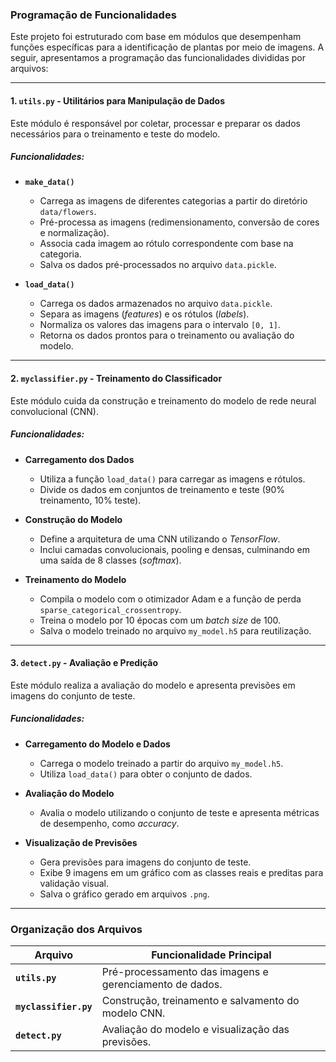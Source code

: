 ### Programação de Funcionalidades  

Este projeto foi estruturado com base em módulos que desempenham funções específicas para a identificação de plantas por meio de imagens. A seguir, apresentamos a programação das funcionalidades divididas por arquivos:

---

#### **1. `utils.py` - Utilitários para Manipulação de Dados**  
Este módulo é responsável por coletar, processar e preparar os dados necessários para o treinamento e teste do modelo.  

##### Funcionalidades:  
- **`make_data()`**  
  - Carrega as imagens de diferentes categorias a partir do diretório `data/flowers`.  
  - Pré-processa as imagens (redimensionamento, conversão de cores e normalização).  
  - Associa cada imagem ao rótulo correspondente com base na categoria.  
  - Salva os dados pré-processados no arquivo `data.pickle`.  

- **`load_data()`**  
  - Carrega os dados armazenados no arquivo `data.pickle`.  
  - Separa as imagens (*features*) e os rótulos (*labels*).  
  - Normaliza os valores das imagens para o intervalo `[0, 1]`.  
  - Retorna os dados prontos para o treinamento ou avaliação do modelo.  

---

#### **2. `myclassifier.py` - Treinamento do Classificador**  
Este módulo cuida da construção e treinamento do modelo de rede neural convolucional (CNN).  

##### Funcionalidades:  
- **Carregamento dos Dados**  
  - Utiliza a função `load_data()` para carregar as imagens e rótulos.  
  - Divide os dados em conjuntos de treinamento e teste (90% treinamento, 10% teste).  

- **Construção do Modelo**  
  - Define a arquitetura de uma CNN utilizando o *TensorFlow*.  
  - Inclui camadas convolucionais, pooling e densas, culminando em uma saída de 8 classes (*softmax*).  

- **Treinamento do Modelo**  
  - Compila o modelo com o otimizador Adam e a função de perda `sparse_categorical_crossentropy`.  
  - Treina o modelo por 10 épocas com um *batch size* de 100.  
  - Salva o modelo treinado no arquivo `my_model.h5` para reutilização.  

---

#### **3. `detect.py` - Avaliação e Predição**  
Este módulo realiza a avaliação do modelo e apresenta previsões em imagens do conjunto de teste.  

##### Funcionalidades:  
- **Carregamento do Modelo e Dados**  
  - Carrega o modelo treinado a partir do arquivo `my_model.h5`.  
  - Utiliza `load_data()` para obter o conjunto de dados.  

- **Avaliação do Modelo**  
  - Avalia o modelo utilizando o conjunto de teste e apresenta métricas de desempenho, como *accuracy*.  

- **Visualização de Previsões**  
  - Gera previsões para imagens do conjunto de teste.  
  - Exibe 9 imagens em um gráfico com as classes reais e preditas para validação visual.  
  - Salva o gráfico gerado em arquivos `.png`.  

---

### Organização dos Arquivos  
| Arquivo          | Funcionalidade Principal                                      |  
|-------------------|---------------------------------------------------------------|  
| **`utils.py`**    | Pré-processamento das imagens e gerenciamento de dados.       |  
| **`myclassifier.py`** | Construção, treinamento e salvamento do modelo CNN.         |  
| **`detect.py`**   | Avaliação do modelo e visualização das previsões.             |  
